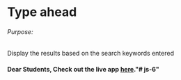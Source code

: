 # Type ahead

###### Purpose:
   Display the results based on the search keywords entered

#### Dear Students, Check out the live app [here](http://203.193.173.125/buildriseshine/javascript/type-ahead/)."# js-6" 
